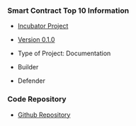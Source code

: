 ### Smart Contract Top 10 Information
* [Incubator Project](https://owasp.org/projects/)
* [Version 0.1.0](https://github.com/OWASP/www-project-smart-contract-top-10/tree/main/2023/en/src)


* Type of Project: Documentation
* Builder
* Defender

### Code Repository
* [Github Repository](https://github.com/OWASP/www-project-smart-contract-top-10)
